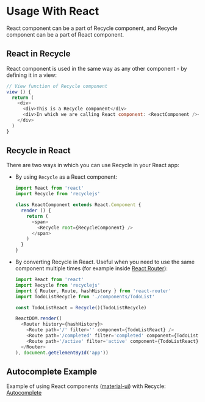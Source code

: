 # Usage With React
React component can be a part of Recycle component,
and Recycle component can be a part of React component.

## React in Recycle
React component is used in the same way as any other component - by defining it in a view:

```javascript
// View function of Recycle component
view () {
  return (
    <div>
      <div>This is a Recycle component</div>
      <div>In which we are calling React component: <ReactComponent /></div>
    </div>
  )
}
```

## Recycle in React
There are two ways in which you can use Recycle in your React app: 

- By using `Recycle` as a React component:
  ```javascript
  import React from 'react'
  import Recycle from 'recyclejs'

  class ReactComponent extends React.Component {
    render () {
      return (
        <span>
          <Recycle root={RecycleComponent} />
        </span>
      )
    }
  }
  ```
- By converting Recycle in React. Useful when you need to use the same component multiple times (for example inside [React Router](https://github.com/ReactTraining/react-router)):
  ```javascript
  import React from 'react'
  import Recycle from 'recyclejs'
  import { Router, Route, hashHistory } from 'react-router'
  import TodoListRecycle from './components/TodoList'

  const TodoListReact = Recycle()(TodoListRecycle)

  ReactDOM.render((
    <Router history={hashHistory}>
      <Route path='/' filter='' component={TodoListReact} />
      <Route path='/completed' filter='completed' component={TodoListReact} />
      <Route path='/active' filter='active' component={TodoListReact} />
    </Router>
  ), document.getElementById('app'))
  ```

## Autocomplete Example
Example of using React components ([material-ui](http://www.material-ui.com/)) with Recycle: [Autocomplete](https://github.com/recyclejs/recycle/tree/master/examples/Autocomplete)